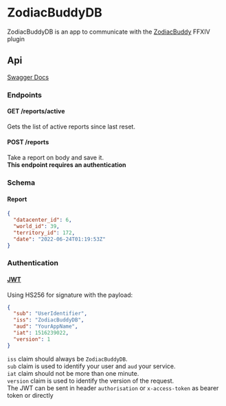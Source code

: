 # ZodiacBuddyDB

ZodiacBuddyDB is an app to communicate with the [ZodiacBuddy](https://github.com/daemitus/ZodiacBuddy) FFXIV plugin

## Api

[Swagger Docs](https://zodiac-buddy-db.fly.dev/api-docs/)

### Endpoints

#### GET /reports/active

Gets the list of active reports since last reset.

#### POST /reports

Take a report on body and save it.  
**This endpoint requires an authentication**

### Schema

#### Report

```json
{
  "datacenter_id": 6,
  "world_id": 39,
  "territory_id": 172,
  "date": "2022-06-24T01:19:53Z"
}
```

### Authentication

#### [JWT](https://jwt.io/)

Using HS256 for signature with the payload: 
```json
{
  "sub": "UserIdentifier",
  "iss": "ZodiacBuddyDB",
  "aud": "YourAppName",
  "iat": 1516239022,
  "version": 1
}
```
`iss` claim should always be `ZodiacBuddyDB`.  
`sub` claim is used to identify your user and `aud` your service.  
`iat` claim should not be more than one minute.  
`version` claim is used to identify the version of the request.  
The JWT can be sent in header `authorisation` or `x-access-token` as bearer token or directly 
